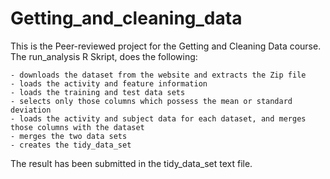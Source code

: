 # Getting_and_cleaning_data

This is the Peer-reviewed project for the Getting and Cleaning Data course. The run_analysis R Skript, does the following:

    - downloads the dataset from the website and extracts the Zip file
    - loads the activity and feature information
    - loads the training and test data sets
    - selects only those columns which possess the mean or standard deviation
    - loads the activity and subject data for each dataset, and merges those columns with the dataset
    - merges the two data sets
    - creates the tidy_data_set 

The result has been submitted in the tidy_data_set text file.
